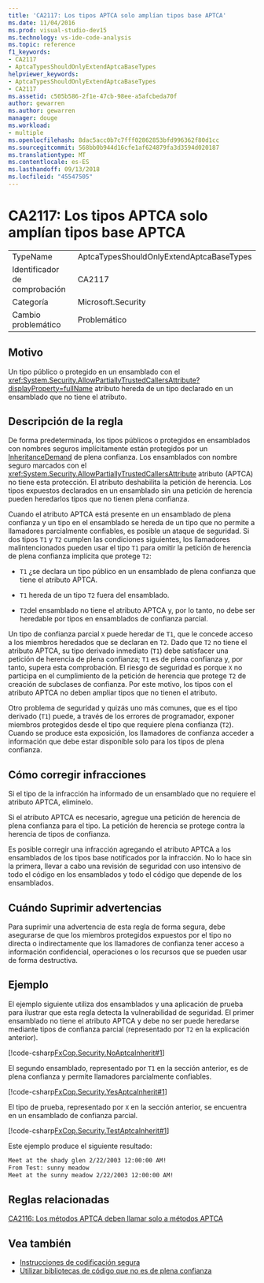 ```yaml
---
title: 'CA2117: Los tipos APTCA solo amplían tipos base APTCA'
ms.date: 11/04/2016
ms.prod: visual-studio-dev15
ms.technology: vs-ide-code-analysis
ms.topic: reference
f1_keywords:
- CA2117
- AptcaTypesShouldOnlyExtendAptcaBaseTypes
helpviewer_keywords:
- AptcaTypesShouldOnlyExtendAptcaBaseTypes
- CA2117
ms.assetid: c505b586-2f1e-47cb-98ee-a5afcbeda70f
author: gewarren
ms.author: gewarren
manager: douge
ms.workload:
- multiple
ms.openlocfilehash: 8dac5acc0b7c7fff02862853bfd996362f80d1cc
ms.sourcegitcommit: 568bb0b944d16cfe1af624879fa3d3594d020187
ms.translationtype: MT
ms.contentlocale: es-ES
ms.lasthandoff: 09/13/2018
ms.locfileid: "45547505"
---
```

# <a name="ca2117-aptca-types-should-only-extend-aptca-base-types"></a>CA2117: Los tipos APTCA solo amplían tipos base APTCA

|||
|-|-|
|TypeName|AptcaTypesShouldOnlyExtendAptcaBaseTypes|
|Identificador de comprobación|CA2117|
|Categoría|Microsoft.Security|
|Cambio problemático|Problemático|

## <a name="cause"></a>Motivo

Un tipo público o protegido en un ensamblado con el <xref:System.Security.AllowPartiallyTrustedCallersAttribute?displayProperty=fullName> atributo hereda de un tipo declarado en un ensamblado que no tiene el atributo.

## <a name="rule-description"></a>Descripción de la regla

De forma predeterminada, los tipos públicos o protegidos en ensamblados con nombres seguros implícitamente están protegidos por un [InheritanceDemand](xref:System.Security.Permissions.SecurityAction#System_Security_Permissions_SecurityAction_InheritanceDemand) de plena confianza. Los ensamblados con nombre seguro marcados con el <xref:System.Security.AllowPartiallyTrustedCallersAttribute> atributo (APTCA) no tiene esta protección. El atributo deshabilita la petición de herencia. Los tipos expuestos declarados en un ensamblado sin una petición de herencia pueden heredarlos tipos que no tienen plena confianza.

Cuando el atributo APTCA está presente en un ensamblado de plena confianza y un tipo en el ensamblado se hereda de un tipo que no permite a llamadores parcialmente confiables, es posible un ataque de seguridad. Si dos tipos `T1` y `T2` cumplen las condiciones siguientes, los llamadores malintencionados pueden usar el tipo `T1` para omitir la petición de herencia de plena confianza implícita que protege `T2`:

- `T1` ¿se declara un tipo público en un ensamblado de plena confianza que tiene el atributo APTCA.

- `T1` hereda de un tipo `T2` fuera del ensamblado.

- `T2`del ensamblado no tiene el atributo APTCA y, por lo tanto, no debe ser heredable por tipos en ensamblados de confianza parcial.

Un tipo de confianza parcial `X` puede heredar de `T1`, que le concede acceso a los miembros heredados que se declaran en `T2`. Dado que `T2` no tiene el atributo APTCA, su tipo derivado inmediato (`T1`) debe satisfacer una petición de herencia de plena confianza; `T1` es de plena confianza y, por tanto, supera esta comprobación. El riesgo de seguridad es porque `X` no participa en el cumplimiento de la petición de herencia que protege `T2` de creación de subclases de confianza. Por este motivo, los tipos con el atributo APTCA no deben ampliar tipos que no tienen el atributo.

Otro problema de seguridad y quizás uno más comunes, que es el tipo derivado (`T1`) puede, a través de los errores de programador, exponer miembros protegidos desde el tipo que requiere plena confianza (`T2`). Cuando se produce esta exposición, los llamadores de confianza acceder a información que debe estar disponible solo para los tipos de plena confianza.

## <a name="how-to-fix-violations"></a>Cómo corregir infracciones

Si el tipo de la infracción ha informado de un ensamblado que no requiere el atributo APTCA, elimínelo.

Si el atributo APTCA es necesario, agregue una petición de herencia de plena confianza para el tipo. La petición de herencia se protege contra la herencia de tipos de confianza.

Es posible corregir una infracción agregando el atributo APTCA a los ensamblados de los tipos base notificados por la infracción. No lo hace sin la primera, llevar a cabo una revisión de seguridad con uso intensivo de todo el código en los ensamblados y todo el código que depende de los ensamblados.

## <a name="when-to-suppress-warnings"></a>Cuándo Suprimir advertencias

Para suprimir una advertencia de esta regla de forma segura, debe asegurarse de que los miembros protegidos expuestos por el tipo no directa o indirectamente que los llamadores de confianza tener acceso a información confidencial, operaciones o los recursos que se pueden usar de forma destructiva.

## <a name="example"></a>Ejemplo

El ejemplo siguiente utiliza dos ensamblados y una aplicación de prueba para ilustrar que esta regla detecta la vulnerabilidad de seguridad. El primer ensamblado no tiene el atributo APTCA y debe no ser puede heredarse mediante tipos de confianza parcial (representado por `T2` en la explicación anterior).

[!code-csharp[FxCop.Security.NoAptcaInherit#1](../code-quality/codesnippet/CSharp/ca2117-aptca-types-should-only-extend-aptca-base-types_1.cs)]

El segundo ensamblado, representado por `T1` en la sección anterior, es de plena confianza y permite llamadores parcialmente confiables.

[!code-csharp[FxCop.Security.YesAptcaInherit#1](../code-quality/codesnippet/CSharp/ca2117-aptca-types-should-only-extend-aptca-base-types_2.cs)]

El tipo de prueba, representado por `X` en la sección anterior, se encuentra en un ensamblado de confianza parcial.

[!code-csharp[FxCop.Security.TestAptcaInherit#1](../code-quality/codesnippet/CSharp/ca2117-aptca-types-should-only-extend-aptca-base-types_3.cs)]

Este ejemplo produce el siguiente resultado:

```txt
Meet at the shady glen 2/22/2003 12:00:00 AM!
From Test: sunny meadow
Meet at the sunny meadow 2/22/2003 12:00:00 AM!
```

## <a name="related-rules"></a>Reglas relacionadas

[CA2116: Los métodos APTCA deben llamar solo a métodos APTCA](../code-quality/ca2116-aptca-methods-should-only-call-aptca-methods.md)

## <a name="see-also"></a>Vea también

- [Instrucciones de codificación segura](/dotnet/standard/security/secure-coding-guidelines)
- [Utilizar bibliotecas de código que no es de plena confianza](/dotnet/framework/misc/using-libraries-from-partially-trusted-code)
